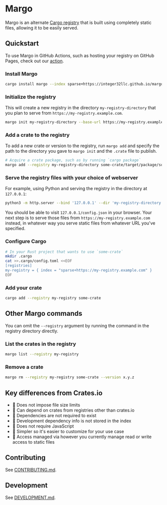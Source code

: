 # Margo

Margo is an alternate [Cargo registry][registry] that is built using
completely static files, allowing it to be easily served.

[registry]: https://doc.rust-lang.org/cargo/reference/registries.html

## Quickstart

To use Margo in GitHub Actions, such as hosting your registry on
GitHub Pages, check out our [action][].

[action]: https://github.com/integer32llc/margo-actions

### Install Margo

```bash
cargo install margo --index sparse+https://integer32llc.github.io/margo/
```

### Initialize the registry

This will create a new registry in the directory
`my-registry-directory` that you plan to serve from
`https://my-registry.example.com`.

```bash
margo init my-registry-directory --base-url https://my-registry.example.com
```

### Add a crate to the registry

To add a new crate or version to the registry, run `margo add` and specify
the path to the directory you gave to `margo init` and the `.crate` file
to publish.

```bash
# Acquire a crate package, such as by running `cargo package`
margo add --registry my-registry-directory some-crate/target/package/some-crate-1.2.3.crate
```

### Serve the registry files with your choice of webserver

For example, using Python and serving the registry in the directory
at `127.0.0.1`:

```bash
python3 -m http.server --bind '127.0.0.1' --dir 'my-registry-directory'
```

You should be able to visit `127.0.0.1/config.json` in your browser.
Your next step is to serve those files from
`https://my-registry.example.com` instead, in whatever way you
serve static files from whatever URL you've specified.

### Configure Cargo

```bash
# In your Rust project that wants to use `some-crate`
mkdir .cargo
cat >>.cargo/config.toml <<EOF
[registries]
my-registry = { index = "sparse+https://my-registry.example.com" }
EOF
```

### Add your crate

```bash
cargo add --registry my-registry some-crate
```

## Other Margo commands

You can omit the `--registry` argument by running the command in the
registry directory directly.

### List the crates in the registry

```bash
margo list --registry my-registry
```

### Remove a crate

```bash
margo rm --registry my-registry some-crate --version x.y.z
```

## Key differences from Crates.io

- 💅 Does not impose file size limits
- 💅 Can depend on crates from registries other than crates.io
- 💅 Dependencies are not required to exist
- 💅 Development dependency info is not stored in the index
- 💅 Does not require JavaScript
- 💅 Simpler so it's easier to customize for your use case
- 💅 Access managed via however you currently manage read or write access to static files

## Contributing

See [CONTRIBUTING.md](./CONTRIBUTING.md).

## Development

See [DEVELOPMENT.md](./DEVELOPMENT.md).
